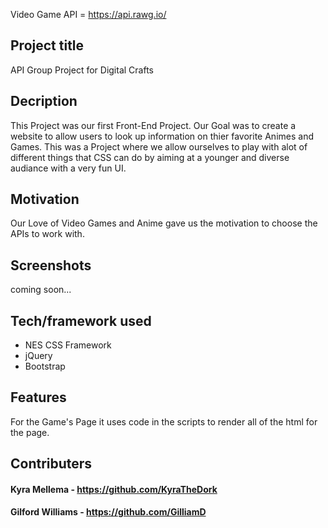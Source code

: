

Video Game API = https://api.rawg.io/

## Project title
API Group Project for Digital Crafts

## Decription
This Project was our first Front-End Project. Our Goal was to create a website to allow users to look up information on thier favorite Animes and Games. This was a Project where we allow ourselves to play with alot of different things that CSS can do by aiming at a younger and diverse audiance with a very fun UI.

## Motivation
Our Love of Video Games and Anime gave us the motivation to choose the APIs to work with. 

## Screenshots
coming soon...

## Tech/framework used
- NES CSS Framework
- jQuery
- Bootstrap

## Features
For the Game's Page it uses code in the scripts to render all of the html for the page. 

## Contributers

#### Kyra Mellema - https://github.com/KyraTheDork

#### Gilford Williams - https://github.com/GilliamD

